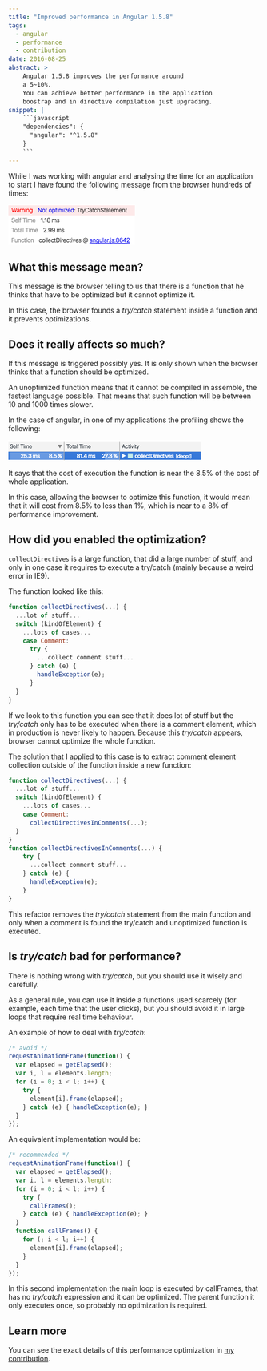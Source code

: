```yaml
---
title: "Improved performance in Angular 1.5.8"
tags:
  - angular
  - performance
  - contribution
date: 2016-08-25
abstract: >
    Angular 1.5.8 improves the performance around
    a 5~10%.
    You can achieve better performance in the application
    boostrap and in directive compilation just upgrading.
snippet: |
    ```javascript
    "dependencies": {
      "angular": "^1.5.8"
    }
    ```
---
```


While I was working with angular and analysing the time for an application to start
I have found the following message from the browser hundreds of times:

![performance warning](assets/images/angular-1_5_7-performance-warning.png)


What this message mean?
-----------------------

This message is the browser telling to us
that there is a function that he thinks that have to be optimized
but it cannot optimize it.

In this case, the browser founds a _try/catch_ statement 
inside a function and it prevents optimizations. 


Does it really affects so much?
-------------------------------

If this message is triggered possibly yes.
It is only shown when the browser thinks that a function should be optimized.

An unoptimized function means that it cannot be compiled in assemble,
the fastest language possible. That means that such function will be between 10 and 1000
times slower.

In the case of angular, in one of my applications the profiling shows the following:

![boostrap time](assets/images/angular-1_5_7-boostrap-time.png)

It says that the cost of execution the function is near the 
8.5% of the cost of whole application.

In this case, allowing the browser to optimize this function, 
it would mean that it will cost from 8.5% to less than 1%, which is near
to a 8% of performance improvement.  


How did you enabled the optimization?
-------------------------------------

`collectDirectives` is a large function, 
that did a large number of stuff, 
and only in one case it requires to execute a try/catch 
(mainly because a weird error in IE9).

The function looked like this:

```javascript
function collectDirectives(...) {
  ...lot of stuff...
  switch (kindOfElement) {
    ...lots of cases...
    case Comment:
      try {
        ...collect comment stuff...
      } catch (e) {
        handleException(e);
      }
  }
}
```

If we look to this function you can see that it does lot of stuff
but the _try/catch_ only has to be executed when there is a comment element,
which in production is never likely to happen.
Because this _try/catch_ appears, browser cannot optimize the whole function.

The solution that I applied to this case is 
to extract comment element collection outside of the function
inside a new function:

```javascript
function collectDirectives(...) {
  ...lot of stuff...
  switch (kindOfElement) {
    ...lots of cases...
    case Comment:
      collectDirectivesInComments(...);
  }
}
function collectDirectivesInComments(...) {
    try {
      ...collect comment stuff...
    } catch (e) {
      handleException(e);
    }
}
```

This refactor removes the _try/catch_ statement from the main function
and only when a comment is found the try/catch and unoptimized function is executed. 


Is _try/catch_ bad for performance?
-----------------------------------

There is nothing wrong with _try/catch_, 
but you should use it wisely and carefully. 

As a general rule, 
you can use it inside a functions used scarcely (for example, each time that the user clicks),
but you should avoid it in large loops that require real time behaviour.

An example of how to deal with _try/catch_:

```javascript
/* avoid */
requestAnimationFrame(function() {
  var elapsed = getElapsed();
  var i, l = elements.length;
  for (i = 0; i < l; i++) {
    try {
      element[i].frame(elapsed);
    } catch (e) { handleException(e); }
  }
});
```

An equivalent implementation would be:

```javascript
/* recommended */
requestAnimationFrame(function() {
  var elapsed = getElapsed();
  var i, l = elements.length;
  for (i = 0; i < l; i++) {
    try {
      callFrames();
    } catch (e) { handleException(e); }
  }
  function callFrames() {
    for (; i < l; i++) {
      element[i].frame(elapsed);
    }
  }
});
```

In this second implementation the main loop is executed by 
callFrames, that has no _try/catch_ expression and it can be optimized. 
The parent function it only executes once, 
so probably no optimization is required. 


Learn more
----------

You can see the exact details of this performance optimization in
[my contribution](https://github.com/angular/angular.js/pull/14848). 

